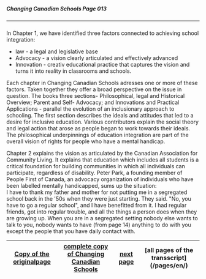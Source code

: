 ##### Changing Canadian Schools Page 013
***
### 

In Chapter 1, we have identified three factors connected to achieving school integration:  
- law - a legal and legislative base  
- Advocacy - a vision clearly articulated and effectively
advanced  
- Innovation - creativ educational practice that captures the vision and turns it into reality in classrooms and schools.  

Each chapter in Changing Canadian Schools adresses one
or more of these factors. Taken together they offer a broad
perspective on the issue in question. The books three sections-
Philosophical, legal and Historical Overview; Parent and Self-
Advocacy; and Innovations and Practical Applications - parallel
the evolution of an inclusionary approach to schooling.
The first section describes the ideals and attitudes that led
to a desire for inclusive education. Various contributors explain
the social theory and legal action that arose as people began to work
towards their ideals.
The philosophical underpinnings of education integration are part
of the overall vision of rights for people who have a mental handicap.  

Chapter 2 explains the vision as articulated by the Canadian Association for
Community Living. It explains that education which includes all students
is a critical foundation for building communities in which all
individuals can participate, regardless of disability. Peter Park,
a founding member of People First of Canada, an advocacy organization
of individuals who have been labelled mentally handicapped, sums up
the situation:  
I have to thank my father and mother for not putting me in
a segregated school back in the '50s when they were just
starting. They said. "No, you have to go a regular school",
and I have benefitted from it. I had regular friends, got into
regular trouble, and all the things a person does when they are
growing up.
When you are in a segregated setting nobody else wants to talk to you,
nobody wants to have (from page 14) anything to do with you except the people that you have daily contact with.


[Copy of the originalpage](/copies-from-original/CCS013.png)|[complete copy of Changing Canadian Schools](/copies-from-original/BestCopy_Changing_Canadian_Schools_Perspectives_on_Disability_and_Inclusion.pdf)|[next page](Changing_Canadian_Schools-014)|[all pages of the transscript] (/pages/en/)
---|---|---|---